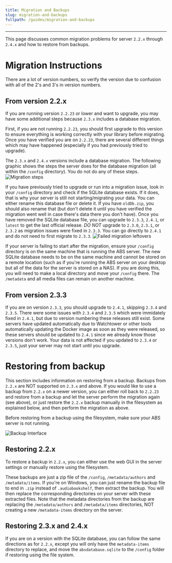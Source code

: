 ```yaml
---
title: Migration and Backups
slug: migration-and-backups
fullpath: /guides/migration-and-backups
---
```


---

This page discusses common migration problems for server `2.2.x` through `2.4.x` and how to restore from backups.

# Migration Instructions
There are a lot of version numbers, so verify the version due to confusion with all of the 2's and 3's in version numbers.

## From version 2.2.x

If you are running version `2.2.23` or lower and want to upgrade, you may have some additional steps because `2.3.x` includes a database migration.

First, if you are not running `2.2.23`, you should first upgrade to this version to ensure everything is working correctly with your library before migrating.
Once you have verified you are on `2.2.23`, there are several different things which may have happened (especially if you had previously tried to upgrade).

The `2.3.x` and `2.4.x` versions include a database migration.
The following graphic shows the steps the server does for the database migration (all within the `/config` directory).
You do not do any of these steps.
![Migration steps](/guides/migration_and_backups/upgrade_flowchart.jpeg)

If you have previously tried to upgrade or run into a migration issue, look in your `/config` directory and check if the SQLite database exists.
If it does, that is why your server is still not starting/migrating your data.
You can either rename this database file or delete it.
If you have `oldDb.zip`, you should also rename that (but don't delete it until you have verified the migration went well in case there's data there you don't have).
Once you have removed the SQLite database file, you can upgrade to `2.3.3`, `2.4.1`, or `latest` to get the last official release.
*DO NOT* upgrade to `2.3.0`, `2.3.1`, or `2.3.2` as migration issues were fixed in `2.3.3`.
You can go directly to `2.4.1` and do not need to first migrate to `2.3.3`.
![Failed migration leftovers](/guides/migration_and_backups/2_2_x_database.png)

If your server is failing to start after the migration, ensure your `/config` directory is on the same machine that is running the ABS server.
The new SQLite database needs to be on the same machine and cannot be stored on a remote location (such as if you're running the ABS server on your desktop but all of the data for the server is stored on a NAS).
If you are doing this, you will need to make a local directory and move your `/config` there.
The `/metadata` and all media files can remain on another machine.

## From version 2.3.3
If you are on version `2.3.3`, you should upgrade to `2.4.1`, skipping `2.3.4` and `2.3.5`.
There were some issues with `2.3.4` and `2.3.5` which were immidately fixed in `2.4.1`, but due to version numbering these releases still exist.
Some servers have updated automatically due to Watchtower or other tools automatically updating the Docker image as soon as they were released, so these servers should be updated to `2.4.1` since we already know those versions don't work.
Your data is not affected if you updated to `2.3.4` or `2.3.5`, just your server may not start until you upgrade.

# Restoring from backup

This section includes information on restoring from a backup. Backups from `2.2.x` are NOT supported on `2.3.x` and above. If you would like to use a backup from `2.2.x` on a newer version, you can either roll back to `2.2.23` and restore from a backup and let the server perform the migration again (see above), or just restore the `2.2.x` backup manually in the filesystem as explained below, and then perform the migration as above.

Before restoring from a backup using the filesystem, make sure your ABS server is not running.

![Backup Interface](/guides/migration_and_backups/2_2_x_backups.png)

## Restoring 2.2.x
To restore a backup in `2.2.x`, you can either use the web GUI in the server settings or manually restore using the filesystem.

These backups are just a zip file of the `/config`, `/metadata/authors` and `/metadata/items`. If you're on Windows, you can just rename the backup file to end in `.zip` instead of `.audiobookshelf`, then extract the backup. You will then replace the corresponding directories on your server with these extracted files. Note that the metadata directories from the backup are replacing the `/metadata/authors` and `/metadata/items` directories, NOT creating a new `/metadata-items` directory on the server.

## Restoring 2.3.x and 2.4.x
If you are on a version with the SQLite database, you can follow the same directions as for `2.2.x`, except you will only have the `metadata-items` directory to replace, and move the `absdatabase.sqlite` to the `/config` folder if restoring using the file system.
